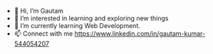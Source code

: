 


- 👋 Hi, I’m Gautam
- 👀 I’m interested in learning and exploring new things
- 🌱 I’m currently learning Web Development.
- 📫 Connect with me 
https://www.linkedin.com/in/gautam-kumar-544054207

<!---
Gautam-012/Gautam-012 is a ✨ special ✨ repository because its `README.md` (this file) appears on your GitHub profile.
You can click the Preview link to take a look at your changes.
--->
